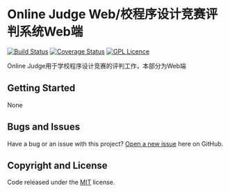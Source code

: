 # Online Judge Web/校程序设计竞赛评判系统Web端

[![Build Status](https://travis-ci.org/8cbx/OnlineJudge_Web.svg?branch=master)](https://travis-ci.org/8cbx/OnlineJudge_Web)
[![Coverage Status](https://coveralls.io/repos/github/8cbx/OnlineJudge_Web/badge.svg?branch=master)](https://coveralls.io/github/8cbx/OnlineJudge_Web?branch=master)
[![GPL Licence](https://badges.frapsoft.com/os/gpl/gpl.svg?v=103)](https://opensource.org/licenses/GPL-3.0/)

Online Judge用于学校程序设计竞赛的评判工作，本部分为Web端

## Getting Started

None

## Bugs and Issues

Have a bug or an issue with this project? [Open a new issue](https://github.com/8cbx/OnlineJudge_Web/issues) here on GitHub.


## Copyright and License

Code released under the [MIT](https://github.com/8cbx/OnlineJudge_Web/blob/master/LICENSE) license.
